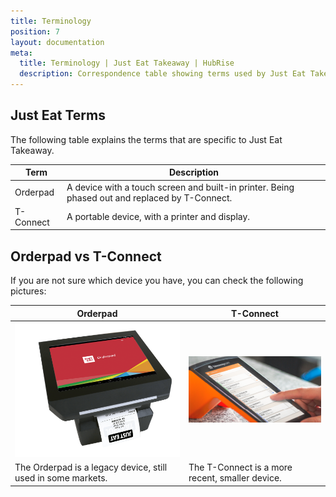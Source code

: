 ```yaml
---
title: Terminology
position: 7
layout: documentation
meta:
  title: Terminology | Just Eat Takeaway | HubRise
  description: Correspondence table showing terms used by Just Eat Takeaway and those used on HubRise for the same concept. Connect apps and synchronise your data.
---
```


## Just Eat Terms

The following table explains the terms that are specific to Just Eat Takeaway.

| Term      | Description                                                                                    |
| --------- | ---------------------------------------------------------------------------------------------- |
| Orderpad  | A device with a touch screen and built-in printer. Being phased out and replaced by T-Connect. |
| T-Connect | A portable device, with a printer and display.                                                 |

## Orderpad vs T-Connect

If you are not sure which device you have, you can check the following pictures:

| Orderpad                                                     | T-Connect                                       |
| ------------------------------------------------------------ | ----------------------------------------------- |
| ![Orderpad](../images/007-orderpad.png)                      | ![T-Connect ](../images/008-tconnect.png)       |
| The Orderpad is a legacy device, still used in some markets. | The T-Connect is a more recent, smaller device. |
